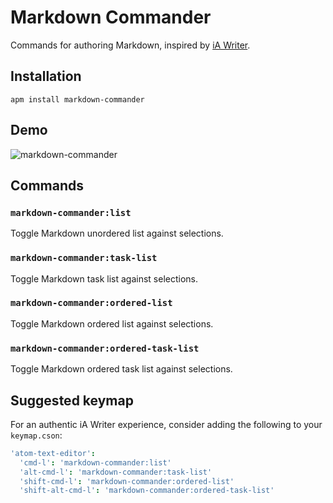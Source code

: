 # Markdown Commander

Commands for authoring Markdown, inspired by [iA Writer](https://ia.net/writer).

## Installation

```
apm install markdown-commander
```

## Demo

![markdown-commander](https://cloud.githubusercontent.com/assets/27806/21559598/cf3393b2-ce14-11e6-9380-ae747fbe8327.gif)

## Commands

### `markdown-commander:list`

Toggle Markdown unordered list against selections.

### `markdown-commander:task-list`

Toggle Markdown task list against selections.

### `markdown-commander:ordered-list`

Toggle Markdown ordered list against selections.

### `markdown-commander:ordered-task-list`

Toggle Markdown ordered task list against selections.

## Suggested keymap

For an authentic iA Writer experience, consider adding the following to your `keymap.cson`:

```cson
'atom-text-editor':
  'cmd-l': 'markdown-commander:list'
  'alt-cmd-l': 'markdown-commander:task-list'
  'shift-cmd-l': 'markdown-commander:ordered-list'
  'shift-alt-cmd-l': 'markdown-commander:ordered-task-list'
```
